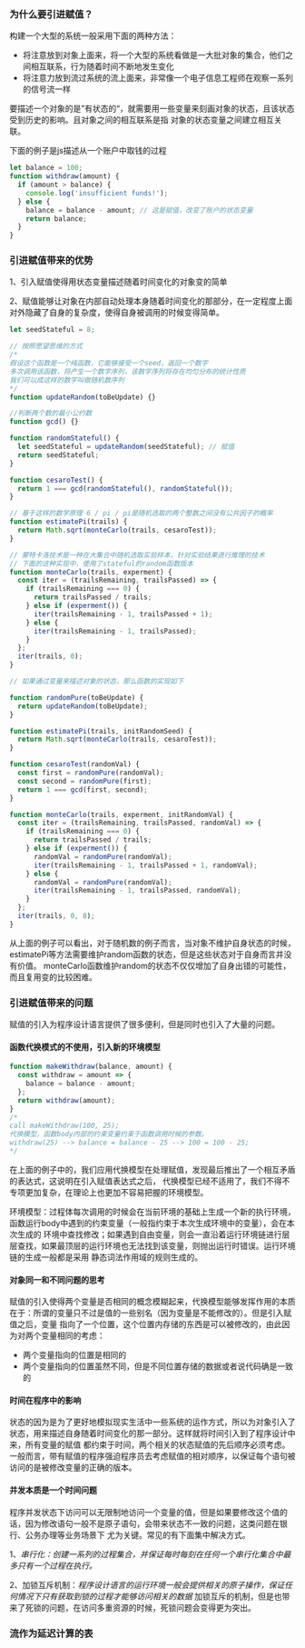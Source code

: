 ### 为什么要引进赋值？
构建一个大型的系统一般采用下面的两种方法：
- 将注意放到对象上面来，将一个大型的系统看做是一大批对象的集合，他们之间相互联系，行为随着时间不断地发生变化
- 将注意力放到流过系统的流上面来，非常像一个电子信息工程师在观察一系列的信号流一样

要描述一个对象的是”有状态的“，就需要用一些变量来刻画对象的状态，且该状态受到历史的影响。且对象之间的相互联系是指
对象的状态变量之间建立相互关联。

下面的例子是js描述从一个账户中取钱的过程
```js
let balance = 100;
function withdraw(amount) {
  if (amount > balance) {
    console.log('insufficient funds!');
  } else {
    balance = balance - amount; // 这是赋值，改变了账户的状态变量
    return balance;
  }
}
```

### 引进赋值带来的优势
1、引入赋值使得用状态变量描述随着时间变化的对象变的简单

2、赋值能够让对象在内部自动处理本身随着时间变化的那部分，在一定程度上面对外隐藏了自身的复杂度，使得自身被调用的时候变得简单。

```js
let seedStateful = 8;

// 按照愿望思维的方式
/*
假设这个函数是一个纯函数，它能够接受一个seed，返回一个数字
多次调用该函数，将产生一个数字序列，该数字序列将存在均匀分布的统计性质
我们可以成这样的数字叫做随机数序列
*/
function updateRandom(toBeUpdate) {}

//判断两个数的最小公约数
function gcd() {}

function randomStateful() {
  let seedStateful = updateRandom(seedStateful); // 赋值
  return seedStateful;
}

function cesaroTest() {
  return 1 === gcd(randomStateful(), randomStateful());
}

// 基于这样的数学原理 6 / pi / pi是随机选取的两个整数之间没有公共因子的概率
function estimatePi(trails) {
  return Math.sqrt(monteCarlo(trails, cesaroTest));
}

// 蒙特卡洛技术是一种在大集合中随机选取实验样本，针对实验结果进行推理的技术
// 下面的这种实现中，使用了stateful的random函数版本
function monteCarlo(trails, experment) {
  const iter = (trailsRemaining, trailsPassed) => {
    if (trailsRemaining === 0) {
      return trailsPassed / trails;
    } else if (experment()) {
      iter(trailsRemaining - 1, trailsPassed + 1);
    } else {
      iter(trailsRemaining - 1, trailsPassed);
    }
  };
  iter(trails, 0);
}

// 如果通过变量来描述对象的状态，那么函数的实现如下

function randomPure(toBeUpdate) {
  return updateRandom(toBeUpdate);
}

function estimatePi(trails, initRandomSeed) {
  return Math.sqrt(monteCarlo(trails, cesaroTest));
}

function cesaroTest(randomVal) {
  const first = randomPure(randomVal);
  const second = randomPure(first);
  return 1 === gcd(first, second);
}

function monteCarlo(trails, experment, initRandomVal) {
  const iter = (trailsRemaining, trailsPassed, randomVal) => {
    if (trailsRemaining === 0) {
      return trailsPassed / trails;
    } else if (experment()) {
      randomVal = randomPure(randomVal);
      iter(trailsRemaining - 1, trailsPassed + 1, randomVal);
    } else {
      randomVal = randomPure(randomVal);
      iter(trailsRemaining - 1, trailsPassed, randomVal);
    }
  };
  iter(trails, 0, 8);
}
```
从上面的例子可以看出，对于随机数的例子而言，当对象不维护自身状态的时候，estimatePi等方法需要维护random函数的状态，但是这些状态对于自身而言并没有价值。
monteCarlo函数维护random的状态不仅仅增加了自身出错的可能性，而且复用变的比较困难。


### 引进赋值带来的问题
赋值的引入为程序设计语言提供了很多便利，但是同时也引入了大量的问题。

#### 函数代换模式的不使用，引入新的环境模型
```js
function makeWithdraw(balance, amount) {
  const withdraw = amount => {
    balance = balance - amount;
  };
  return withdraw(amount);
}
/*
call makeWithdraw(100, 25);
代换模型，函数body内部的约束变量约束于函数调用时候的参数。
withdraw(25) --> balance = balance - 25 --> 100 = 100 - 25;
*/
```
在上面的例子中的，我们应用代换模型在处理赋值，发现最后推出了一个相互矛盾的表达式，这说明在引入赋值表达式之后，
代换模型已经不适用了，我们不得不专项更加复杂，在理论上也更加不容易把握的环境模型。

环境模型：过程体每次调用的时候会在当前环境的基础上生成一个新的执行环境，函数运行body中遇到的约束变量（一般指约束于本次生成环境中的变量），会在本次生成的
环境中查找修改；如果遇到自由变量，则会一直沿着运行环境链进行层层查找，如果最顶层的运行环境也无法找到该变量，则抛出运行时错误。运行环境链的生成一般都是采用
静态词法作用域的规则生成的。

#### 对象同一和不同问题的思考
赋值的引入使得两个变量是否相同的概念模糊起来，代换模型能够发挥作用的本质在于：所谓的变量只不过是值的一些别名（因为变量是不能修改的）。但是引入赋值之后，变量
指向了一个位置，这个位置内存储的东西是可以被修改的，由此因为对两个变量相同的考虑：
- 两个变量指向的位置是相同的
- 两个变量指向的位置虽然不同，但是不同位置存储的数据或者说代码确是一致的

#### 时间在程序中的影响
状态的因为是为了更好地模拟现实生活中一些系统的运作方式，所以为对象引入了状态，用来描述自身随着时间变化的那一部分。这样就将时间引入到了程序设计中来，所有变量的赋值
都约束于时间，两个相关的状态赋值的先后顺序必须考虑。一般而言，带有赋值的程序强迫程序员去考虑赋值的相对顺序，以保证每个语句被访问的是被修改变量的正确的版本。

#### 并发本质是一个时间问题
程序并发状态下访问可以无限制地访问一个变量的值，但是如果要修改这个值的话，因为修改语句一般不是原子语句，会带来状态不一致的问题，这类问题在银行、公务办理等业务场景下
尤为关键。常见的有下面集中解决方式。

1、*串行化：创建一系列的过程集合，并保证每时每刻在任何一个串行化集合中最多只有一个过程在执行。*

2、加锁互斥机制：*程序设计语言的运行环境一般会提供相关的原子操作，保证任何情况下只有获取到锁的过程才能够访问相关的数据*
加锁互斥的机制，但是也带来了死锁的问题，在访问多重资源的时候，死锁问题会变得更为突出。


### 流作为延迟计算的表
